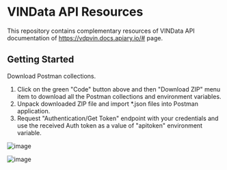# VINData API Resources

This repository contains complementary resources of VINData API documentation of https://vdpvin.docs.apiary.io/# page.

## Getting Started

Download Postman collections.

1. Click on the green "Code" button above and then "Download ZIP" menu item to download all the Postman collections and environment variables.
2. Unpack downloaded ZIP file and import \*.json files into Postman application.
3. Request "Authentication/Get Token" endpoint with your credentials and use the received Auth token as a value of "apitoken" environment variable.

![image](https://user-images.githubusercontent.com/60895340/217939758-8683f53b-ccf8-48df-8863-0e53ceafaa51.png)

![image](https://user-images.githubusercontent.com/60895340/217940593-abc3c9ed-e4cc-433c-a728-67092fb2dcce.png)
